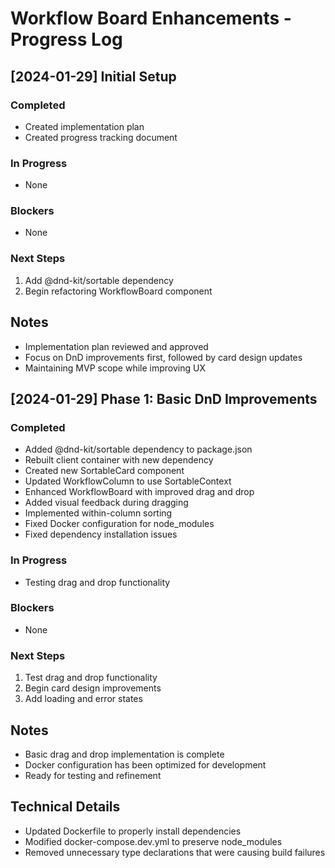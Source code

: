# Workflow Board Enhancements - Progress Log

## [2024-01-29] Initial Setup

### Completed
- Created implementation plan
- Created progress tracking document

### In Progress
- None

### Blockers
- None

### Next Steps
1. Add @dnd-kit/sortable dependency
2. Begin refactoring WorkflowBoard component

## Notes
- Implementation plan reviewed and approved
- Focus on DnD improvements first, followed by card design updates
- Maintaining MVP scope while improving UX

## [2024-01-29] Phase 1: Basic DnD Improvements

### Completed
- Added @dnd-kit/sortable dependency to package.json
- Rebuilt client container with new dependency
- Created new SortableCard component
- Updated WorkflowColumn to use SortableContext
- Enhanced WorkflowBoard with improved drag and drop
- Added visual feedback during dragging
- Implemented within-column sorting
- Fixed Docker configuration for node_modules
- Fixed dependency installation issues

### In Progress
- Testing drag and drop functionality

### Blockers
- None

### Next Steps
1. Test drag and drop functionality
2. Begin card design improvements
3. Add loading and error states

## Notes
- Basic drag and drop implementation is complete
- Docker configuration has been optimized for development
- Ready for testing and refinement

## Technical Details
- Updated Dockerfile to properly install dependencies
- Modified docker-compose.dev.yml to preserve node_modules
- Removed unnecessary type declarations that were causing build failures 
